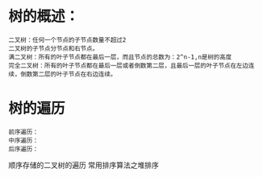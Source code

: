 # 树的概述：
    
    二叉树：任何一个节点的子节点数量不超过2
    二叉树的子节点分节点和右节点。
    满二叉树：所有的叶子节点都在最后一层，而且节点的总数为：2^n-1,n是树的高度
    完全二叉树：所有的叶子节点都在最后一层或者倒数第二层，且最后一层的叶子节点在左边连续，倒数第二层的叶子节点在右边连续。
    

# 树的遍历
    前序遍历：
    中序遍历：
    后序遍历：
    
顺序存储的二叉树的遍历
常用排序算法之堆排序